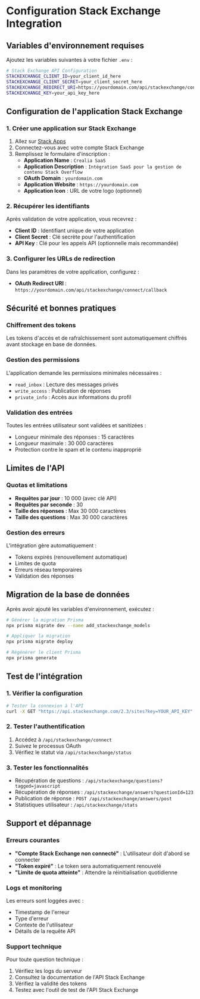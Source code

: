 # Configuration Stack Exchange Integration

## Variables d'environnement requises

Ajoutez les variables suivantes à votre fichier `.env` :

```bash
# Stack Exchange API Configuration
STACKEXCHANGE_CLIENT_ID=your_client_id_here
STACKEXCHANGE_CLIENT_SECRET=your_client_secret_here
STACKEXCHANGE_REDIRECT_URI=https://yourdomain.com/api/stackexchange/connect/callback
STACKEXCHANGE_KEY=your_api_key_here
```

## Configuration de l'application Stack Exchange

### 1. Créer une application sur Stack Exchange

1. Allez sur [Stack Apps](https://stackapps.com/apps/oauth/register)
2. Connectez-vous avec votre compte Stack Exchange
3. Remplissez le formulaire d'inscription :
   - **Application Name** : `Crealia SaaS`
   - **Application Description** : `Intégration SaaS pour la gestion de contenu Stack Overflow`
   - **OAuth Domain** : `yourdomain.com`
   - **Application Website** : `https://yourdomain.com`
   - **Application Icon** : URL de votre logo (optionnel)

### 2. Récupérer les identifiants

Après validation de votre application, vous recevrez :
- **Client ID** : Identifiant unique de votre application
- **Client Secret** : Clé secrète pour l'authentification
- **API Key** : Clé pour les appels API (optionnelle mais recommandée)

### 3. Configurer les URLs de redirection

Dans les paramètres de votre application, configurez :
- **OAuth Redirect URI** : `https://yourdomain.com/api/stackexchange/connect/callback`

## Sécurité et bonnes pratiques

### Chiffrement des tokens

Les tokens d'accès et de rafraîchissement sont automatiquement chiffrés avant stockage en base de données.

### Gestion des permissions

L'application demande les permissions minimales nécessaires :
- `read_inbox` : Lecture des messages privés
- `write_access` : Publication de réponses
- `private_info` : Accès aux informations du profil

### Validation des entrées

Toutes les entrées utilisateur sont validées et sanitizées :
- Longueur minimale des réponses : 15 caractères
- Longueur maximale : 30 000 caractères
- Protection contre le spam et le contenu inapproprié

## Limites de l'API

### Quotas et limitations

- **Requêtes par jour** : 10 000 (avec clé API)
- **Requêtes par seconde** : 30
- **Taille des réponses** : Max 30 000 caractères
- **Taille des questions** : Max 30 000 caractères

### Gestion des erreurs

L'intégration gère automatiquement :
- Tokens expirés (renouvellement automatique)
- Limites de quota
- Erreurs réseau temporaires
- Validation des réponses

## Migration de la base de données

Après avoir ajouté les variables d'environnement, exécutez :

```bash
# Générer la migration Prisma
npx prisma migrate dev --name add_stackexchange_models

# Appliquer la migration
npx prisma migrate deploy

# Régénérer le client Prisma
npx prisma generate
```

## Test de l'intégration

### 1. Vérifier la configuration

```bash
# Tester la connexion à l'API
curl -X GET "https://api.stackexchange.com/2.3/sites?key=YOUR_API_KEY"
```

### 2. Tester l'authentification

1. Accédez à `/api/stackexchange/connect`
2. Suivez le processus OAuth
3. Vérifiez le statut via `/api/stackexchange/status`

### 3. Tester les fonctionnalités

- Récupération de questions : `/api/stackexchange/questions?tagged=javascript`
- Récupération de réponses : `/api/stackexchange/answers?questionId=123`
- Publication de réponse : `POST /api/stackexchange/answers/post`
- Statistiques utilisateur : `/api/stackexchange/stats`

## Support et dépannage

### Erreurs courantes

- **"Compte Stack Exchange non connecté"** : L'utilisateur doit d'abord se connecter
- **"Token expiré"** : Le token sera automatiquement renouvelé
- **"Limite de quota atteinte"** : Attendre la réinitialisation quotidienne

### Logs et monitoring

Les erreurs sont loggées avec :
- Timestamp de l'erreur
- Type d'erreur
- Contexte de l'utilisateur
- Détails de la requête API

### Support technique

Pour toute question technique :
1. Vérifiez les logs du serveur
2. Consultez la documentation de l'API Stack Exchange
3. Vérifiez la validité des tokens
4. Testez avec l'outil de test de l'API Stack Exchange 